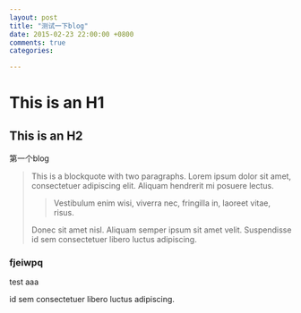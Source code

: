 ```yaml
---
layout: post
title: "测试一下blog"
date: 2015-02-23 22:00:00 +0800
comments: true
categories: 

---
```

This is an H1
=============

This is an H2
-------------

第一个blog
> This is a blockquote with two paragraphs. Lorem ipsum dolor sit amet,
> consectetuer adipiscing elit. Aliquam hendrerit mi posuere lectus.
> > Vestibulum enim wisi, viverra nec, fringilla in, laoreet vitae, risus.
> 
> Donec sit amet nisl. Aliquam semper ipsum sit amet velit. Suspendisse
> id sem consectetuer libero luctus adipiscing.

### fjeiwpq ###

test aaa

 id sem consectetuer libero luctus adipiscing.
